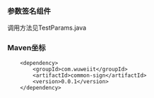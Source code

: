 ### 参数签名组件


调用方法见TestParams.java




### Maven坐标

```
    <dependency>
        <groupId>com.wuweiit</groupId>
        <artifactId>common-sign</artifactId>
        <version>0.0.1</version>
    </dependency>
```